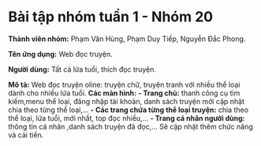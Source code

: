 
# Bài tập nhóm tuần 1 - Nhóm 20
**Thành viên nhóm:** Phạm Văn Hùng, Phạm Duy Tiếp, Nguyễn Đắc Phong.

**Tên ứng dụng:** Web đọc truyện.

**Người dùng:** Tất cả lứa tuổi, thích đọc truyện.

**Mô tả:** Web đọc truyện oline: truyện chữ, truyện tranh với nhiều thể loại dành cho nhiều lứa tuổi. 
**Các màn hình:** 
**- Trang chủ:** thanh công cụ tìm kiếm,menu thể loại, đăng nhập tài khoản, danh sách truyện mới cập nhật chia theo từng thể loại,...
**- Các trang chứa từng thể loại truyện:** chia theo thể loại, lứa tuổi, mới nhất, top đọc nhiều,...
**- Trang cá nhân người dùng:** thông tin cá nhân ,danh sách truyện đã đọc,...
Sẽ cập nhật thêm chức năng và cải tiến.
